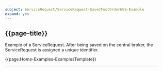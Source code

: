 ```yaml
---
subject: ServiceRequest/ServiceRequest-SavedTestOrderWGS-Example
expand: yes
---
```



## {{page-title}}

Example of a ServiceRequest. After being saved on the central broker, the ServiceRequest is assigned a unique identifier.

{{page:Home-Examples-ExamplesTemplate}}


---